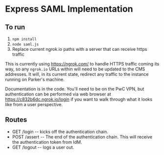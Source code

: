 # Express SAML Implementation

## To run
1. ```npm install```
2. ```node saml.js```
3. Replace current ngrok.io paths with a server that can receive https traffic

This is currently using https://ngrok.com/ to handle HTTPS traffic coming its way, so any ```ngrok.io``` URLs within will need to be updated to the CMS addresses. It will, in its current state, redirect any traffic to the instance running on Parker's machine.

Documentation is in the code. You'll need to be on the PwC VPN, but authentication can be performed via web browser at https://c832b6dc.ngrok.io/login if you want to walk through what it looks like from a user perspective.

## Routes
* GET /login -- kicks off the authentication chain.
* POST /assert -- The end of the authentication chain. This will receive the authentication token from IdM.
* GET /logout -- logs a user out.

